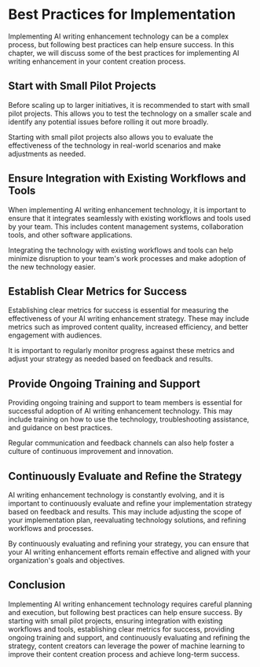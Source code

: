 Best Practices for Implementation
=================================================================================

Implementing AI writing enhancement technology can be a complex process, but following best practices can help ensure success. In this chapter, we will discuss some of the best practices for implementing AI writing enhancement in your content creation process.

Start with Small Pilot Projects
-------------------------------

Before scaling up to larger initiatives, it is recommended to start with small pilot projects. This allows you to test the technology on a smaller scale and identify any potential issues before rolling it out more broadly.

Starting with small pilot projects also allows you to evaluate the effectiveness of the technology in real-world scenarios and make adjustments as needed.

Ensure Integration with Existing Workflows and Tools
----------------------------------------------------

When implementing AI writing enhancement technology, it is important to ensure that it integrates seamlessly with existing workflows and tools used by your team. This includes content management systems, collaboration tools, and other software applications.

Integrating the technology with existing workflows and tools can help minimize disruption to your team's work processes and make adoption of the new technology easier.

Establish Clear Metrics for Success
-----------------------------------

Establishing clear metrics for success is essential for measuring the effectiveness of your AI writing enhancement strategy. These may include metrics such as improved content quality, increased efficiency, and better engagement with audiences.

It is important to regularly monitor progress against these metrics and adjust your strategy as needed based on feedback and results.

Provide Ongoing Training and Support
------------------------------------

Providing ongoing training and support to team members is essential for successful adoption of AI writing enhancement technology. This may include training on how to use the technology, troubleshooting assistance, and guidance on best practices.

Regular communication and feedback channels can also help foster a culture of continuous improvement and innovation.

Continuously Evaluate and Refine the Strategy
---------------------------------------------

AI writing enhancement technology is constantly evolving, and it is important to continuously evaluate and refine your implementation strategy based on feedback and results. This may include adjusting the scope of your implementation plan, reevaluating technology solutions, and refining workflows and processes.

By continuously evaluating and refining your strategy, you can ensure that your AI writing enhancement efforts remain effective and aligned with your organization's goals and objectives.

Conclusion
----------

Implementing AI writing enhancement technology requires careful planning and execution, but following best practices can help ensure success. By starting with small pilot projects, ensuring integration with existing workflows and tools, establishing clear metrics for success, providing ongoing training and support, and continuously evaluating and refining the strategy, content creators can leverage the power of machine learning to improve their content creation process and achieve long-term success.
